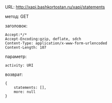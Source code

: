 URL: http://xapi.bashkortostan.ru/xapi/statements

метод: GET

заголовок:

    Accept:*/*
    Accept-Encoding:gzip, deflate, sdch
    Content-Type: application/x-www-form-urlencoded
    Content-Length: 107

параметр:

    activity: URI

возврат:

    {
        statements: [],
        more: null
    }